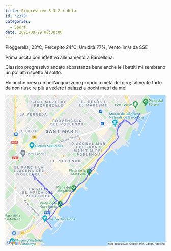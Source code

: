 ```yaml
---
title: Progressivo 5-3-2 + defa
id: '2379'
categories:
  - Sport
date: 2021-09-29 08:30:00
---
```


Pioggerella, 23°C, Percepito 24°C, Umidità 77%, Vento 1m/s da SSE

Prima uscita con effettivo allenamento a Barcellona.

Classico progressivo andato abbastanza bene anche le i battiti mi sembrano un po' alti rispetto al solito.

Ho anche preso un bell'acquazzone proprio a metà del giro; talmente forte da non riuscire più a vedere i palazzi a pochi metri da me!

![image](/images/2021/09/20210929-activity-map.png)

